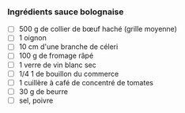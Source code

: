 
### Ingrédients sauce bolognaise

- [ ] 500 g de collier de bœuf haché (grille moyenne)
- [ ] 1 oignon 
- [ ] 10 cm d'une branche de céleri 
- [ ] 100 g de fromage râpé 
- [ ] 1 verre de vin blanc sec 
- [ ] 1/4 1 de bouillon du commerce 
- [ ] 1 cuillère à café de concentré de tomates 
- [ ] 30 g de beurre 
- [ ] sel, poivre 
